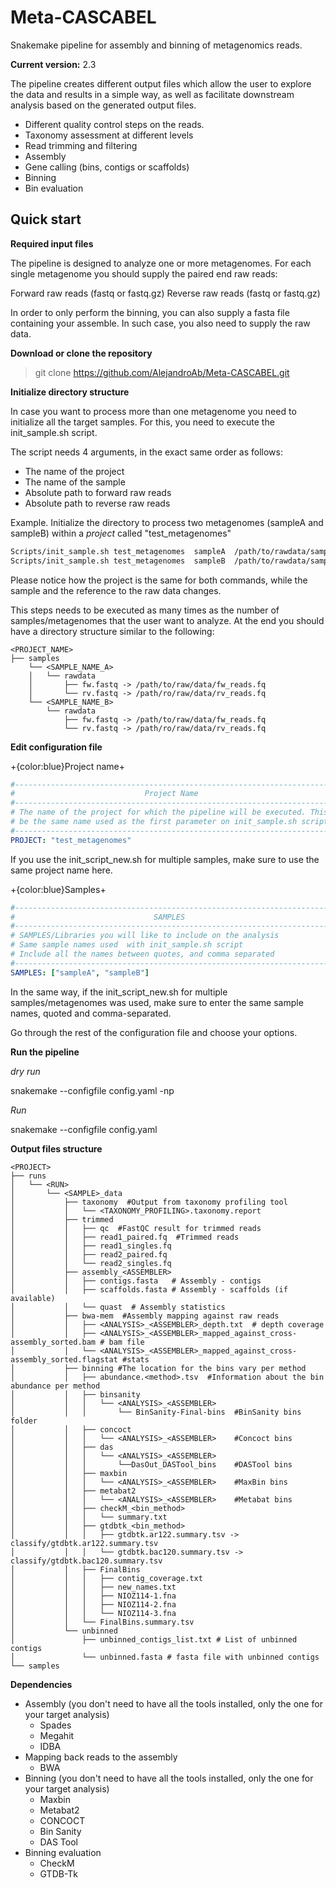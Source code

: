 # Meta-CASCABEL

Snakemake pipeline for assembly and binning of metagenomics reads.

**Current version:** 2.3

The pipeline creates different output files which allow the user to explore the data and results in a simple way, as well as facilitate downstream analysis based on the generated output files.

* Different quality control steps on the reads.
* Taxonomy assessment at different levels
* Read trimming and filtering
* Assembly
* Gene calling (bins, contigs or scaffolds)
* Binning 
* Bin evaluation

## Quick start


**Required input files**

The pipeline is designed to analyze one or more metagenomes.
For each single metagenome you should supply the paired end raw reads:

Forward raw reads (fastq or fastq.gz)
Reverse raw reads (fastq or fastq.gz)

In order to only perform the binning, you can also supply a fasta file containing your assemble. In such case, you also need to supply the raw data.

**Download or clone the repository**

> git clone https://github.com/AlejandroAb/Meta-CASCABEL.git

**Initialize directory structure**

In case you want to process more than one metagenome you need to initialize all the target samples. For this, you need to execute the init_sample.sh script.

The script needs 4 arguments, in the exact same order as follows:

* The name of the project
* The name of the sample
* Absolute path to forward raw reads
* Absolute path to reverse raw reads

Example. Initialize the directory to process two metagenomes (sampleA and sampleB) within a *project* called "test_metagenomes"

```sh
Scripts/init_sample.sh test_metagenomes  sampleA  /path/to/rawdata/sampleA_fw.fastq  /path/to/rawdata/sampleA_rv.fastq
Scripts/init_sample.sh test_metagenomes  sampleB  /path/to/rawdata/sampleB_fw.fastq  /path/to/rawdata/sampleB_rv.fastq
```

Please notice how the project is the same for both commands, while the sample and the reference to the raw data changes.

This steps needs to be executed as many times as the number of samples/metagenomes that the user want to analyze.
At the end you should have a directory structure similar to the following:

```
<PROJECT_NAME>
├── samples
    └── <SAMPLE_NAME_A>
    │   └── rawdata
    │       ├── fw.fastq -> /path/to/raw/data/fw_reads.fq
    │       └── rv.fastq -> /path/ro/raw/data/rv_reads.fq
    └── <SAMPLE_NAME_B>
        └── rawdata
            ├── fw.fastq -> /path/to/raw/data/fw_reads.fq
            └── rv.fastq -> /path/ro/raw/data/rv_reads.fq
```

**Edit configuration file**

+{color:blue}Project name+

```yaml
#------------------------------------------------------------------------------#
#                             Project Name                                     #
#------------------------------------------------------------------------------#
# The name of the project for which the pipeline will be executed. This should#
# be the same name used as the first parameter on init_sample.sh script        #
#------------------------------------------------------------------------------#
PROJECT: "test_metagenomes"
```

If you use the init_script_new.sh for multiple samples, make sure to use the same project name here.

+{color:blue}Samples+

```yaml
#------------------------------------------------------------------------------#
#                               SAMPLES                                        #
#------------------------------------------------------------------------------#
# SAMPLES/Libraries you will like to include on the analysis                   #
# Same sample names used  with init_sample.sh script                           #
# Include all the names between quotes, and comma separated                    #
#------------------------------------------------------------------------------#
SAMPLES: ["sampleA", "sampleB"]
```

In the same way, if the init_script_new.sh for multiple samples/metagenomes was used, make sure to enter
the same sample names, quoted and comma-separated.

Go through the rest of the configuration file and choose your options. 

**Run the pipeline**

*dry run*

 snakemake  --configfile config.yaml  -np

*Run*

 snakemake  --configfile config.yaml  


**Output files structure**

```
<PROJECT>
├── runs
│   └── <RUN>
│       └── <SAMPLE>_data
│           ├── taxonomy  #Output from taxonomy profiling tool
│           │   └── <TAXONOMY_PROFILING>.taxonomy.report
│           ├── trimmed
│           │   ├── qc  #FastQC result for trimmed reads
│           │   ├── read1_paired.fq  #Trimmed reads
│           │   ├── read1_singles.fq
│           │   ├── read2_paired.fq
│           │   └── read2_singles.fq
│           ├── assembly_<ASSEMBLER> 
│           │   ├── contigs.fasta   # Assembly - contigs
│           │   ├── scaffolds.fasta # Assembly - scaffolds (if available)
│           │   └── quast  # Assembly statistics
│           ├── bwa-mem  #Assembly mapping against raw reads
│           │   ├── <ANALYSIS>_<ASSEMBLER>_depth.txt  # depth coverage
│           │   ├── <ANALYSIS>_<ASSEMBLER>_mapped_against_cross-assembly_sorted.bam # bam file
│           │   └── <ANALYSIS>_<ASSEMBLER>_mapped_against_cross-assembly_sorted.flagstat #stats
│           ├── binning #The location for the bins vary per method 
│           │   ├── abundance.<method>.tsv  #Information about the bin abundance per method
│           │   ├── binsanity
│           │   │   └── <ANALYSIS>_<ASSEMBLER>
│           │   │       └── BinSanity-Final-bins  #BinSanity bins folder
│           │   ├── concoct
│           │   │   └── <ANALYSIS>_<ASSEMBLER>    #Concoct bins
│           │   ├── das
│           │   │   └── <ANALYSIS>_<ASSEMBLER>
│           │   │       └──DasOut_DASTool_bins    #DASTool bins
│           │   ├── maxbin
│           │   │   └── <ANALYSIS>_<ASSEMBLER>    #MaxBin bins
│           │   ├── metabat2
│           │   │   └── <ANALYSIS>_<ASSEMBLER>    #Metabat bins
│           │   ├── checkM_<bin_method>
│           │   │   └── summary.txt
│           │   ├── gtdbtk_<bin_method>
│           │   │   ├── gtdbtk.ar122.summary.tsv -> classify/gtdbtk.ar122.summary.tsv
│           │   │   └── gtdbtk.bac120.summary.tsv -> classify/gtdbtk.bac120.summary.tsv
│           │   ├── FinalBins
│           │   │   ├── contig_coverage.txt
│           │   │   ├── new_names.txt
│           │   │   ├── NIOZ114-1.fna
│           │   │   ├── NIOZ114-2.fna
│           │   │   └── NIOZ114-3.fna
│           │   └── FinalBins.summary.tsv
│           └── unbinned
│               ├── unbinned_contigs_list.txt # List of unbinned contigs
│               └── unbinned.fasta # fasta file with unbinned contigs
└── samples
```


**Dependencies** 

* Assembly (you don't need to have all the tools installed, only the one for your target analysis)
  * Spades
  * Megahit
  * IDBA
* Mapping back reads to the assembly
  * BWA
* Binning (you don't need to have all the tools installed, only the one for your target analysis)
  * Maxbin
  * Metabat2
  * CONCOCT
  * Bin Sanity
  * DAS Tool
* Binning evaluation
  * CheckM
  * GTDB-Tk

